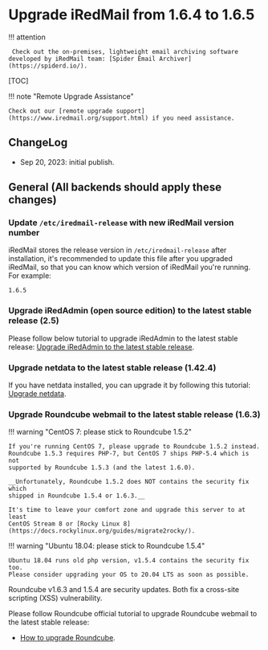 # Upgrade iRedMail from 1.6.4 to 1.6.5

!!! attention

	 Check out the on-premises, lightweight email archiving software developed by iRedMail team: [Spider Email Archiver](https://spiderd.io/).

[TOC]

!!! note "Remote Upgrade Assistance"

    Check out our [remote upgrade support](https://www.iredmail.org/support.html) if you need assistance.

## ChangeLog

- Sep 20, 2023: initial publish.

## General (All backends should apply these changes)

### Update `/etc/iredmail-release` with new iRedMail version number

iRedMail stores the release version in `/etc/iredmail-release` after
installation, it's recommended to update this file after you upgraded iRedMail,
so that you can know which version of iRedMail you're running. For example:

```
1.6.5
```

### Upgrade iRedAdmin (open source edition) to the latest stable release (2.5)

Please follow below tutorial to upgrade iRedAdmin to the latest stable release:
[Upgrade iRedAdmin to the latest stable release](./migrate.or.upgrade.iredadmin.html).

### Upgrade netdata to the latest stable release (1.42.4)

If you have netdata installed, you can upgrade it by following this tutorial:
[Upgrade netdata](./upgrade.netdata.html).

### Upgrade Roundcube webmail to the latest stable release (1.6.3)

!!! warning "CentOS 7: please stick to Roundcube 1.5.2"

    If you're running CentOS 7, please upgrade to Roundcube 1.5.2 instead.
    Roundcube 1.5.3 requires PHP-7, but CentOS 7 ships PHP-5.4 which is not
    supported by Roundcube 1.5.3 (and the latest 1.6.0).

    __Unfortunately, Roundcube 1.5.2 does NOT contains the security fix which
    shipped in Roundcube 1.5.4 or 1.6.3.__

    It's time to leave your comfort zone and upgrade this server to at least
    CentOS Stream 8 or [Rocky Linux 8](https://docs.rockylinux.org/guides/migrate2rocky/).

!!! warning "Ubuntu 18.04: please stick to Roundcube 1.5.4"

    Ubuntu 18.04 runs old php version, v1.5.4 contains the security fix too.
    Please consider upgrading your OS to 20.04 LTS as soon as possible.

Roundcube v1.6.3 and 1.5.4 are security updates. Both fix a cross-site
scripting (XSS) vulnerability.

Please follow Roundcube official tutorial to upgrade Roundcube webmail to the
latest stable release:

* [How to upgrade Roundcube](https://github.com/roundcube/roundcubemail/wiki/Upgrade).
